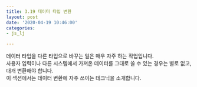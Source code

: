 ```yaml
---
title: 3.19 데이터 타입 변환
layout: post
date: '2020-04-19 10:46:00'
categories:
- js_lj

---
```


데이터 타입을 다른 타입으로 바꾸는 일은 매우 자주 하는 작업입니다.  
사용자 입력이나 다른 시스템에서 가져온 데이터를 그대로 쓸 수 있는 경우는 별로 없고, 대개 변환해야 합니다.  
이 섹션에서는 데이터 변환에 자주 쓰이는 테크닉을 소개합니다.